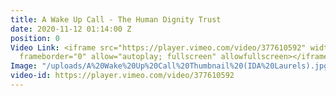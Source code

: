 ```yaml
---
title: A Wake Up Call - The Human Dignity Trust
date: 2020-11-12 01:14:00 Z
position: 0
Video Link: <iframe src="https://player.vimeo.com/video/377610592" width="640" height="360"
  frameborder="0" allow="autoplay; fullscreen" allowfullscreen></iframe>
Image: "/uploads/A%20Wake%20Up%20Call%20Thumbnail%20(IDA%20Laurels).jpg"
video-id: https://player.vimeo.com/video/377610592
---
```


